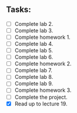 ## Tasks:
- [ ] Complete lab 2.
- [ ] Complete lab 3.
- [ ] Complete homework 1.
- [ ] Complete lab 4.
- [ ] Complete lab 5.
- [ ] Complete lab 6.
- [ ] Complete homework 2.
- [ ] Complete lab 7.
- [ ] Complete lab 8.
- [ ] Complete lab 9.
- [ ] Complete homework 3.
- [ ] Complete the project.
- [x] Read up to lecture 19.
